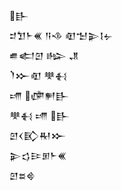 <div class='block'>
<div class='line'>𒃲</div>
<div class='line'>𒄑𒈣𒈨𒌍 𒀀𒈾 𒊏𒈠𒉌𒋙𒉡</div>
<div class='line'>𒌑𒅗𒇻 𒈗 𒂗</div>
<div class='line'>𒇺𒁍𒊏 𒋧𒈬</div>
<div class='line'>𒋬 𒂈𒂍𒃲</div>
<div class='line'>𒋧𒈬 𒋬 𒃲</div>
<div class='line'>𒇻𒌋𒃼𒊑𒁍</div>
<div class='line'>𒉌𒌓𒄿𒁳𒈨𒌍</div>
<div class='line'>𒇻𒊺𒄵</div>
</div>